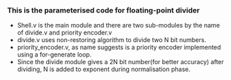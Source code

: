 ### This is the parameterised code for floating-point divider
- Shell.v is the main module and there are two sub-modules by the name of divide.v and priority encoder.v
- divide.v uses non-restoring algorithm to divide two N bit numbers.
- priority_encoder.v, as name suggests is a priority encoder implemented using a for-generate loop.
- Since the divide module gives a 2N bit number(for better accuracy) after dividing, N is added to exponent during normalisation phase.
